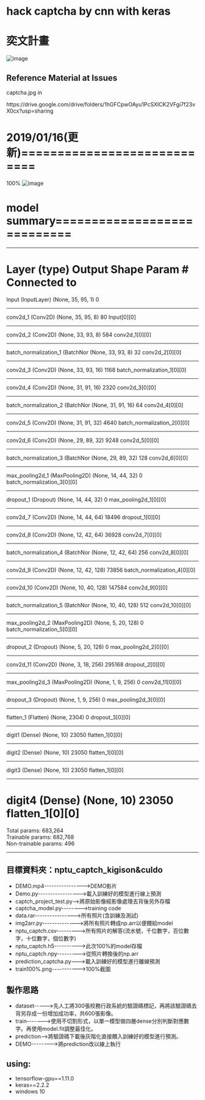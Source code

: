 hack captcha by cnn with keras
=========================================

# 奕文計畫
![image](https://github.com/cbc106013/captcha_cnn/blob/master/acc94%25.png)

## Reference Material at Issues
<p>captcha.jpg in</p>
<p>https://drive.google.com/drive/folders/1hGFCpwOAyu1PcSXICK2VFgi7f23vX0cx?usp=sharing</p>


# 2019/01/16(更新)============================
100%
![image](https://github.com/cbc106013/captcha_cnn/blob/master/nptu_captch_kigison%26culdo/train100%25.png)

# model summary============================
__________________________________________________________________________________________________  
Layer (type)                    Output Shape         Param #     Connected to                       
==================================================================================================  
Input (InputLayer)              (None, 35, 95, 1)    0                                              
__________________________________________________________________________________________________  
conv2d_1 (Conv2D)               (None, 35, 95, 8)    80          Input[0][0]                        
__________________________________________________________________________________________________  
conv2d_2 (Conv2D)               (None, 33, 93, 8)    584         conv2d_1[0][0]                     
__________________________________________________________________________________________________  
batch_normalization_1 (BatchNor (None, 33, 93, 8)    32          conv2d_2[0][0]                     
__________________________________________________________________________________________________  
conv2d_3 (Conv2D)               (None, 33, 93, 16)   1168        batch_normalization_1[0][0]        
__________________________________________________________________________________________________  
conv2d_4 (Conv2D)               (None, 31, 91, 16)   2320        conv2d_3[0][0]                     
__________________________________________________________________________________________________  
batch_normalization_2 (BatchNor (None, 31, 91, 16)   64          conv2d_4[0][0]                     
__________________________________________________________________________________________________  
conv2d_5 (Conv2D)               (None, 31, 91, 32)   4640        batch_normalization_2[0][0]         
__________________________________________________________________________________________________  
conv2d_6 (Conv2D)               (None, 29, 89, 32)   9248        conv2d_5[0][0]                     
__________________________________________________________________________________________________  
batch_normalization_3 (BatchNor (None, 29, 89, 32)   128         conv2d_6[0][0]                     
__________________________________________________________________________________________________  
max_pooling2d_1 (MaxPooling2D)  (None, 14, 44, 32)   0           batch_normalization_3[0][0]        
__________________________________________________________________________________________________  
dropout_1 (Dropout)             (None, 14, 44, 32)   0           max_pooling2d_1[0][0]              
__________________________________________________________________________________________________  
conv2d_7 (Conv2D)               (None, 14, 44, 64)   18496       dropout_1[0][0]                    
__________________________________________________________________________________________________  
conv2d_8 (Conv2D)               (None, 12, 42, 64)   36928       conv2d_7[0][0]                      
__________________________________________________________________________________________________  
batch_normalization_4 (BatchNor (None, 12, 42, 64)   256         conv2d_8[0][0]                      
__________________________________________________________________________________________________   
conv2d_9 (Conv2D)               (None, 12, 42, 128)  73856       batch_normalization_4[0][0]         
__________________________________________________________________________________________________   
conv2d_10 (Conv2D)              (None, 10, 40, 128)  147584      conv2d_9[0][0]                      
__________________________________________________________________________________________________   
batch_normalization_5 (BatchNor (None, 10, 40, 128)  512         conv2d_10[0][0]                      
__________________________________________________________________________________________________   
max_pooling2d_2 (MaxPooling2D)  (None, 5, 20, 128)   0           batch_normalization_5[0][0]          
__________________________________________________________________________________________________   
dropout_2 (Dropout)             (None, 5, 20, 128)   0           max_pooling2d_2[0][0]               
__________________________________________________________________________________________________   
conv2d_11 (Conv2D)              (None, 3, 18, 256)   295168      dropout_2[0][0]                      
__________________________________________________________________________________________________    
max_pooling2d_3 (MaxPooling2D)  (None, 1, 9, 256)    0           conv2d_11[0][0]                     
__________________________________________________________________________________________________   
dropout_3 (Dropout)             (None, 1, 9, 256)    0           max_pooling2d_3[0][0]               
__________________________________________________________________________________________________   
flatten_1 (Flatten)             (None, 2304)         0           dropout_3[0][0]                     
__________________________________________________________________________________________________   
digit1 (Dense)                  (None, 10)           23050       flatten_1[0][0]                     
__________________________________________________________________________________________________   
digit2 (Dense)                  (None, 10)           23050       flatten_1[0][0]                    
__________________________________________________________________________________________________  
digit3 (Dense)                  (None, 10)           23050       flatten_1[0][0]                    
__________________________________________________________________________________________________  
digit4 (Dense)                  (None, 10)           23050       flatten_1[0][0]                    
==================================================================================================  
Total params: 683,264  
Trainable params: 682,768  
Non-trainable params: 496  
__________________________________________________________________________________________________  

## 目標資料夾：nptu_captch_kigison&culdo
* DEMO.mp4---------------->DEMO影片
* Demo.py----------------->載入訓練好的模型進行線上預測
* captch_project_test.py-->將原始影像經影像處理去背後另外存檔
* captcha_model.py-------->training code
* data.rar---------------->所有照片(含訓練及測試)
* img2arr.py-------------->將所有照片轉成np.arr以便餵給model
* nptu_captch.csv--------->所有照片的解答(流水號，千位數字，百位數字，十位數字，個位數字)
* nptu_captch.h5---------->此次100%的model存檔
* nptu_captch.npy--------->從照片轉換後的np.arr
* prediction_captcha.py--->載入訓練好的模型進行離線預測
* train100%.png----------->100%截圖

## 製作思路
* dataset----->先人工將300張校務行政系統的驗證碼標記，再將該驗證碼去背另存成一份增加成功率，共600張影像。
* train------->使用不切割形式，以單一模型做四層dense分別判斷對應數字。再使用model.fit調整最佳化。
* prediction-->將驗證碼下載後灰階化直接餵入訓練好的模型進行預測。
* DEMO-------->將prediction改以線上執行

## using: 
* tensorflow-gpu==1.11.0
* keras==2.2.2
* windows 10
